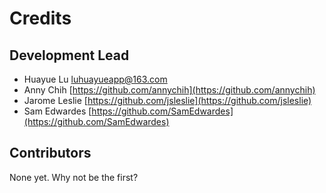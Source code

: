 # Credits


## Development Lead

* Huayue Lu <luhuayueapp@163.com>
* Anny Chih [https://github.com/annychih](https://github.com/annychih)
* Jarome Leslie [https://github.com/jsleslie](https://github.com/jsleslie)
* Sam Edwardes [https://github.com/SamEdwardes](https://github.com/SamEdwardes)

## Contributors

None yet. Why not be the first?

